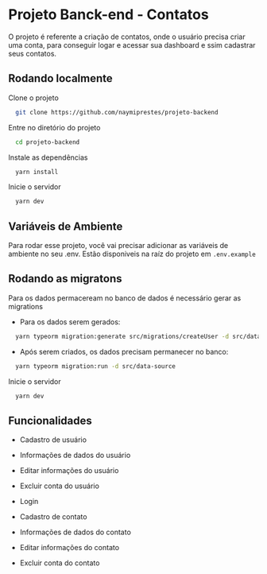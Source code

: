 # Projeto Banck-end - Contatos

O projeto é referente a criação de contatos, onde o usuário precisa criar uma conta, para conseguir logar e acessar sua dashboard e ssim cadastrar seus contatos.

## Rodando localmente

Clone o projeto

```bash
  git clone https://github.com/naymiprestes/projeto-backend
```

Entre no diretório do projeto

```bash
  cd projeto-backend
```

Instale as dependências

```bash
  yarn install
```

Inicie o servidor

```bash
  yarn dev
```

## Variáveis de Ambiente

Para rodar esse projeto, você vai precisar adicionar as variáveis de ambiente no seu .env. Estão disponiveis na raíz do projeto em `.env.example`

## Rodando as migratons

Para os dados permaceream no banco de dados é necessário gerar as migrations

- Para os dados serem gerados:

```bash
  yarn typeorm migration:generate src/migrations/createUser -d src/data-source
```

- Após serem criados, os dados precisam permanecer no banco:

```bash
  yarn typeorm migration:run -d src/data-source
```

Inicie o servidor

```bash
  yarn dev
```

## Funcionalidades

- Cadastro de usuário
- Informações de dados do usuário
- Editar informações do usuário
- Excluir conta do usuário
- Login
- Cadastro de contato
- Informações de dados do contato
- Editar informações do contato

- Excluir conta do contato
